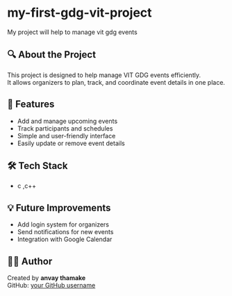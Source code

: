 # my-first-gdg-vit-project
My project will help to manage vit gdg events
## 🔍 About the Project
This project is designed to help manage VIT GDG events efficiently.  
It allows organizers to plan, track, and coordinate event details in one place.

## 🚀 Features
- Add and manage upcoming events  
- Track participants and schedules  
- Simple and user-friendly interface  
- Easily update or remove event details  

## 🛠️ Tech Stack
- c ,c++

## 💡 Future Improvements
- Add login system for organizers  
- Send notifications for new events  
- Integration with Google Calendar  

## 👨‍💻 Author
Created by **anvay thamake**  
GitHub: [your GitHub username](https://github.com/yourusername)
